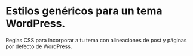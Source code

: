 # Estilos genéricos para un tema WordPress.
Reglas CSS para incorporar a tu tema con alineaciones de post y páginas por defecto de WordPress.
